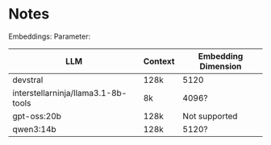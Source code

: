 # Notes

Embeddings: Parameter:

| LLM                                 | Context | Embedding Dimension |
|-------------------------------------|---------|---------------------|
| devstral                            | 128k    | 5120                |
| interstellarninja/llama3.1-8b-tools | 8k      | 4096?               |
| gpt-oss:20b                         | 128k    | Not supported       |
| qwen3:14b                           | 128k    | 5120?               |
